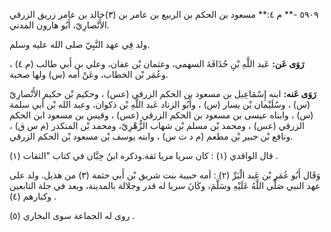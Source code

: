 ٥٩٠٩ -** م ٤:** مسعود بن الحكم بن الربيع بن عامر بن (٣)خالد بن عامر زريق الزرقي الأَنْصارِيّ، أَبُو هارون المدني.

ولد فِي عهد النَّبِيّ صلى الله عليه وسلم.

**رَوَى عَن:** عَبد اللَّهِ بْنِ حُذَافَةَ السهمي، وعثمان بْن عفان، وعلي بن أَبي طالب (م ٤) ، وعُمَر بْن الخطاب، وعَنْ أمه (س) ولها صحبة.

**رَوَى عَنه:** ابنه إِسْمَاعِيل بن مسعود بن الحكم الزرقي (عس) ، وحكيم بْن حكيم الأَنْصارِيّ (س) ، وسُلَيْمان بْن يسار (س) ، وأَبُو الزناد عَبد اللَّهِ بْن ذكوان، وعبد الله بْن أَبي سلمة (س) ، وابناه عيسى بن مسعود بن الحكم الزرقي (عس) ، وقيس بن مسعود ابن الحكم الزرقي (عس) ، ومحمد بْن مسلم بْن شهاب الزُّهْرِيّ، ومحمد بْن المنكدر (م س ق) ، ونافع بْن جبير بْن مطعم (م د ت س) ، وابنه يوسف بْن مسعود بْن الحكم الزرقي.

قال الواقدي (١) : كان سريا مريا ثقة.وذكره ابنُ حِبَّان في كتاب "الثقات (١) .

وَقَال أَبُو عُمَر بْن عَبد الْبَرِّ (٢) : أمه حبيبة بنت شريق بْن أَبي حثمة (٣) من هذيل. ولد على عهد النبي صَلَّى اللَّهُ عَلَيْهِ وسَلَّمَ، وكَانَ سريا له قدر وجلالة بالمدينة، ويعد في جلة التابعين وكبارهم (٤) .

روى له الجماعة سوى البخاري (٥) .